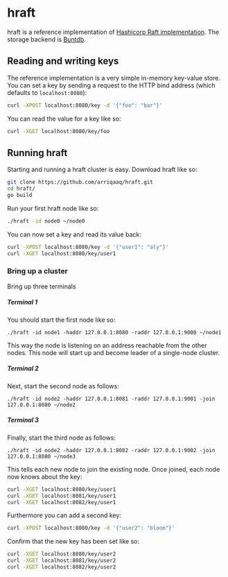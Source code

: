 # hraft

hraft is a reference implementation of [Hashicorp Raft implementation](https://github.com/hashicorp/raft). The storage backend is [Buntdb](https://github.com/tidwall/buntdb).

## Reading and writing keys

The reference implementation is a very simple in-memory key-value store. You can set a key by sending a request to the HTTP bind address (which defaults to `localhost:8080`):
```bash
curl -XPOST localhost:8080/key -d '{"foo": "bar"}'
```

You can read the value for a key like so:
```bash
curl -XGET localhost:8080/key/foo
```

## Running hraft

Starting and running a hraft cluster is easy. Download hraft like so:
```bash
git clone https://github.com/arriqaaq/hraft.git
cd hraft/
go build
```

Run your first hraft node like so:
```bash
./hraft -id node0 ~/node0
```

You can now set a key and read its value back:
```bash
curl -XPOST localhost:8080/key -d '{"user1": "aly"}'
curl -XGET localhost:8080/key/user1
```

### Bring up a cluster

Bring up three terminals

##### Terminal 1
You should start the first node like so:
```
./hraft -id node1 -haddr 127.0.0.1:8080 -raddr 127.0.0.1:9000 ~/node1
```
This way the node is listening on an address reachable from the other nodes. This node will start up and become leader of a single-node cluster.

##### Terminal 2
Next, start the second node as follows:
```
./hraft -id node2 -haddr 127.0.0.1:8081 -raddr 127.0.0.1:9001 -join 127.0.0.1:8080 ~/node2
```

##### Terminal 3
Finally, start the third node as follows:
```
./hraft -id node2 -haddr 127.0.0.1:8082 -raddr 127.0.0.1:9002 -join 127.0.0.1:8080 ~/node3
```
This tells each new node to join the existing node. Once joined, each node now knows about the key:
```bash
curl -XGET localhost:8080/key/user1
curl -XGET localhost:8081/key/user1
curl -XGET localhost:8082/key/user1
```

Furthermore you can add a second key:
```bash
curl -XPOST localhost:8080/key -d '{"user2": "bloom"}'
```

Confirm that the new key has been set like so:
```bash
curl -XGET localhost:8080/key/user2
curl -XGET localhost:8081/key/user2
curl -XGET localhost:8082/key/user2
```
